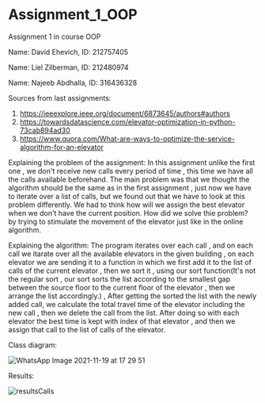 # Assignment_1_OOP
Assignment 1 in course OOP

Name: David Ehevich, ID: 212757405

Name: Liel Zilberman, ID: 212480974

Name: Najeeb Abdhalla, ID: 316436328

Sources from last assignments:
1. https://ieeexplore.ieee.org/document/6873645/authors#authors  
2. https://towardsdatascience.com/elevator-optimization-in-python-73cab894ad30  
3. https://www.quora.com/What-are-ways-to-optimize-the-service-algorithm-for-an-elevator  

Explaining the problem of the assignment:
In this assignment unlike the first one , we don't receive new calls every period of time , this time we have all the calls available beforehand.
The main problem was that we thought the algorithm should be the same as in the first assignment , just now we have to iterate over a list of calls, but we found out that we have to look at this problem differently. We had to think how will we assign the best elevator when we don't have the current position.
How did we solve thie problem? by trying to stimulate the movement of the elevator just like in the online algorithm.

Explaining the algorithm:
The program iterates over each call , and on each call we itarate over all the available elevators in the given building , on each elevator we are sending it to a function in which we first add it to the list of calls of the current elevator , then we sort it , using our sort function(It's not the regular sort , our sort sorts the list according to the smallest gap between the source floor to the current floor of the elevator , then we arrange the list accordingly.) , After getting the sorted the list with the newly added call, we calculate the total travel time of the elevator including the new call , then we delete the call from the list. After doing so with each elevator the best time is kept with index of that elevator , and then we assign that call to the list of calls of the elevator. 

Class diagram:

![WhatsApp Image 2021-11-19 at 17 29 51](https://user-images.githubusercontent.com/54214707/142656344-200961fa-0087-4daa-b209-3d174b75882a.jpeg)

Results:

![resultsCalls](https://user-images.githubusercontent.com/54214707/142657651-b8e54c0f-dd14-4d7c-87b4-9fcbf82f75ce.PNG)

